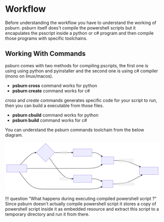 # Workflow

Before understanding the workflow you have to understand the working of psburn. psburn itself does't compile the powershell scripts but it encapulates the psscript inside a python or c# program and then compile those programs with specific toolchains.

## Working With Commands

psburn comes with two methods for compiling pscripts, the first one is using using python and pyinstaller and the second one is using c# compiler (mono on linux/macos).

- **psburn cross** command works for python
- **psburn create** command works for c#

*cross* and *create* commands generates specific code for your script to run, then you can build a executable from those files.

- **psburn cbuild** command works for python
- **psburn build** command works for c#

You can understand the psburn commands toolchain from the below diagram.

![PsBurn Workflow](../assets/mermaid-diagram-20210531105847.svg)

!!! question "What happens during executing compiled powershell script ?"
	Since psburn doesn't actually compile powershell script it stores a copy of powershell script inside it as embedded resource and extract this script to a temporary directory and run it from there.
